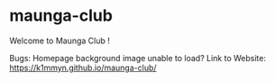 # maunga-club

Welcome to Maunga Club !

Bugs: Homepage background image unable to load?
Link to Website: https://k1mmyn.github.io/maunga-club/
